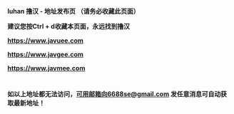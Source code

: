 ****luhan 撸汉 - 地址发布页 （请务必收藏此页面）****

****建议您按Ctrl + d收藏本页面，永远找到撸汉****

****https://www.javuee.com****

****https://www.javgee.com****

****https://www.javmee.com****

#

****如以上地址都无法访问，可用邮箱向6688se@gmail.com 发任意消息可自动获取最新地址！****
